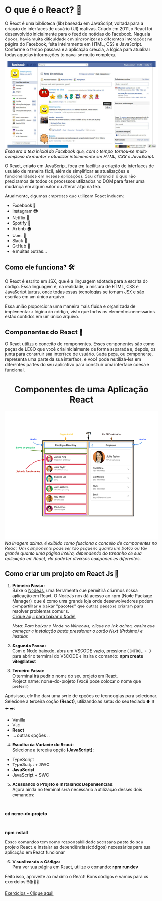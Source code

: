 # O que é o React? 🤔

O React é uma biblioteca (lib) baseada em JavaScript, voltada para a criação de interfaces de usuário (UI) reativas. Criado em 2011, o React foi desenvolvido inicialmente para o feed de notícias do Facebook. Naquela época, havia muita dificuldade em sincronizar as diferentes interações na página do Facebook, feita inteiramente em HTML, CSS e JavaScript. Conforme o tempo passava e a aplicação crescia, a lógica para atualizar todas aquelas informações tornava-se muito complexa.

![Tela inicial do Facebook antiga](../assets/facebook_antigo.png)  
*Essa era a tela inicial do Facebook que, com o tempo, tornou-se muito complexa de manter e atualizar inteiramente em HTML, CSS e JavaScript.*

O React, criado em JavaScript, foca em facilitar a criação de interfaces de usuário de maneira fácil, além de simplificar as atualizações e funcionalidades em nossas aplicações. Seu diferencial é que não precisamos de todos os processos utilizados no DOM para fazer uma mudança em algum valor ou alterar algo na tela.

Atualmente, algumas empresas que utilizam React incluem: 
- Facebook 📘
- Instagram 📷
- Netflix 🍿
- Spotify 🎵
- Airbnb 🏠
- Uber 🚗
- Slack 💬
- GitHub 🐙
- e muitas outras...


## Como ele funciona? 🛠️

O React é escrito em JSX, que é a linguagem adotada para a escrita do código. Essa linguagem é, na realidade, a mistura de HTML, CSS e JavaScript juntas, onde todas essas tecnologias se tornam JSX e são escritas em um único arquivo.

Essa união proporciona uma maneira mais fluida e organizada de implementar a lógica do código, visto que todos os elementos necessários estão contidos em um único arquivo.

## Componentes do React 🧩

O React utiliza o conceito de componentes. Esses componentes são como peças de LEGO que você cria inicialmente de forma separada e, depois, os junta para construir sua interface de usuário. Cada peça, ou componente, representa uma parte da sua interface, e você pode reutilizá-los em diferentes partes do seu aplicativo para construir uma interface coesa e funcional.

<h1 align="center">Componentes de uma Aplicação React</h1>

![Componentes do React](../assets/Componentes.png)  
*Na imagem acima, é exibido como funciona o conceito de componentes no React. Um componente pode ser tão pequeno quanto um botão ou tão grande quanto uma página inteira, dependendo do tamanho de sua aplicação em React, ela pode ter diversos componentes diferentes.*

## Como criar um projeto em React Js 🚀

1. **Primeiro Passo:**  
   Baixe o [NodeJs](https://nodejs.org/en), uma ferramenta que permitirá criarmos nossa aplicação em React. O NodeJs nos dá acesso ao npm (Node Package Manager), que é como uma grande loja onde desenvolvedores podem compartilhar e baixar "pacotes" que outras pessoas criaram para resolver problemas comuns.  
   [Clique aqui para baixar o Node!](https://nodejs.org/en)  

   *Nota: Para baixar o Node no Windows, clique no link acima, assim que começar a instalação basta pressionar o botão Next (Próximo) e Instalar.*

3. **Segundo Passo:**  
   Com o Node baixado, abra um VSCODE vazio, pressione `CONTROL + J` para abrir o terminal do VSCODE e insira o comando:  **npm create vite@latest**

4. **Terceiro Passo:**  
O terminal irá pedir o nome do seu projeto em React.  
Project name: nome-do-projeto
(Você pode colocar o nome que preferir)

Após isso, ele lhe dará uma série de opções de tecnologias para selecionar. Selecione a terceira opção <b>(React)</b>, utilizando as setas do seu teclado ⬆️ ⬇️ ⬅️ ➡️:  
- Vanilla
- Vue
- **React**
- ... outras opções ...

4. **Escolha da Variante do React:**  
Selecione a terceira opção <b>(JavaScript)</b>:
- TypeScript
- TypeScript + SWC
- **JavaScript**
- JavaScript + SWC

5. **Acessando o Projeto e Instalando Dependências:**  
Agora ainda no terminal será necessário a utilização desses dois comandos:
<br/>

**cd nome-do-projeto**

<br/>

**npm install**

Esses comandos tem como responsabilidade acessar a pasta do seu projeto React, e instalar as dependências(códigos) necessários para sua aplicação em React funcionar.


6. **Visualizando o Código:**  
Para ver sua página em React, utilize o comando:
**npm run dev**


Feito isso, aproveite ao máximo o React! Bons códigos e vamos para os exercícios!!!📚👨‍💻

[Exercícios - Clique aqui!](./1.IntroducaoReactExercicios.md)
